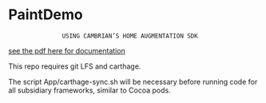 # PaintDemo

                   USING CAMBRIAN’S HOME AUGMENTATION SDK

[see the pdf here for documentation](https://github.com/CambrianTech/PaintDemo/blob/master/Readme.pdf)

This repo requires git LFS and carthage.

The script App/carthage-sync.sh will be necessary before running code for all subsidiary frameworks, similar to Cocoa pods.
